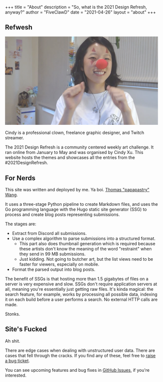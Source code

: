 +++
title = "About"
description = "So, what is the 2021 Design Refresh, anyway?"
author = "FiveClawD"
date = "2021-04-26"
layout = "about"
+++

## Refwesh

![](/img/clown.png)

Cindy is a professional clown, freelance graphic designer, and Twitch streamer.

The 2021 Design Refresh is a community centered weekly art challenge.  It ran online from January to May and was 
organised by Cindy Xu. This website hosts the themes and showcases all the entries from the #2021DesignRefresh.

## For Nerds

This site was written and deployed by me. Ya boi. [Thomas "papapastry" Wang](/artists/papapastry/).

It uses a three-stage Python pipeline to create Markdown files, and uses the Go programming language with the Hugo 
static site generator (SSG) to process and create blog posts representing submissions.

The stages are:

- Extract from Discord all submissions.
- Use a complex algorithm to parse submissions into a structured format.
  - This part also does thumbnail generation which is required because these artists don't know the meaning of the 
    word "restraint" when they send in 99 MB submissions.
  - Just kidding. Not going to butcher art, but the list views need to be faster for viewers, especially on mobile.
- Format the parsed output into blog posts.

The benefit of SSGs is that hosting more than 1.5 gigabytes of files on a server is very expensive and slow. SSGs 
don't require application servers at all, meaning you're essentially just getting raw files. It's kinda magical: the 
search feature, for example, works by processing all possible data, indexing it on each build before a user performs 
a search. No external HTTP calls are made.

Stonks.

## Site's Fucked

Ah shit.

There are edge cases when dealing with unstructured user data. There are cases that fell through the cracks. If you 
find any of these, feel free to [raise a bug ticket][bug-report].

You can see upcoming features and bug fixes in [GitHub Issues][issues-list], if you're interested.

[bug-report]: https://github.com/teaminkling/web-refresh/issues/new?assignees=&labels=bug&template=problem-report.md
[issues-list]: https://github.com/teaminkling/web-refresh/issues
